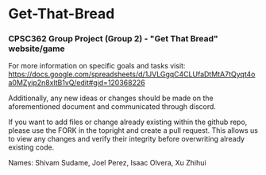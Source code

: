 # Get-That-Bread
### CPSC362 Group Project (Group 2) - "Get That Bread" website/game
For more information on specific goals and tasks visit:
https://docs.google.com/spreadsheets/d/1JVLGgqC4CLUfaDtMtA7tQyqt4oa0MZyip2n8xltB1vQ/edit#gid=120368226

Additionally, any new ideas or changes should be made on the aforementioned document and communicated through discord.

If you want to add files or change already existing within the github repo, please use the FORK in the topright and create 
a pull request. This allows us to view any changes and verify their integrity before overwriting already existing code.

Names:
Shivam Sudame, Joel Perez, Isaac Olvera, Xu Zhihui
